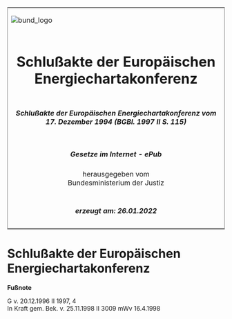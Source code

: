 <span id="DECKBLATT.html"></span>

<table border="0" frame="border" width="100%">

<tr valign="top">

<td align="left">

![bund\_logo](BfJ_2021_Web_de_de.gif)

</td>

<td align="right">

 

</td>

</tr>

<tr align="center" valign="middle">

<td colspan="2">

# Schlußakte der Europäischen Energiechartakonferenz

</td>

</tr>

<tr align="center" valign="middle">

<td colspan="2">

##### Schlußakte der Europäischen Energiechartakonferenz vom 17. Dezember 1994 (BGBl. 1997 II S. 115)

</td>

</tr>

<tr align="center" valign="middle">

<td colspan="2">

  
  

##### Gesetze im Internet - ePub  
  
herausgegeben vom  
Bundesministerium der Justiz

</td>

</tr>

<tr align="center" valign="bottom">

<td colspan="2">

  
  

##### erzeugt am: 26.01.2022

</td>

</tr>

</table>

<span id="BJNR011520997.html"></span>

# Schlußakte der Europäischen Energiechartakonferenz

<div>

  
**Fußnote**

<div class="jnhtml">

<div>

<div class="jurAbsatz">

G v. 20.12.1996 II 1997, 4  
In Kraft gem. Bek. v. 25.11.1998 II 3009 mWv 16.4.1998

</div>

</div>

</div>

</div>
